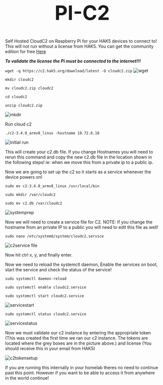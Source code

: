 <h1 style='font-size: 65px'; align="center">PI-C2</h1>

Self Hosted CloudC2 on Raspberry Pi for your HAK5 devices to connect to!
This will not run without a license from HAK5. You can get the community edition for free [Here](https://shop.hak5.org/products/c2#c2-versions) 

***To validate the license the Pi must be connected to the internet!!!***

```wget -q https://c2.hak5.org/download/latest -O cloudc2.zip```
![wget](https://github.com/user-attachments/assets/e7bfc623-f58c-4e9b-af1c-c00e91594ca0)

```mkdir cloudc2```

```mv cloudc2.zip cloudc2```

```cd cloudc2```

```unzip cloudc2.zip```

![mkdir](https://github.com/user-attachments/assets/68a01e05-5b97-4e3f-a09e-ca89b80d8f36)

Run cloud c2

```./c2-3.4.0_armv8_linux -hostname 10.72.6.10```

![initial run](https://github.com/user-attachments/assets/10704980-9a2a-4d0f-9978-0498982589e4)

This will create your c2.db file. If you change Hostnames you will need to rerun this command 
and copy the new c2.db file in the location shown in the following steps!
ie: when we move this from a private ip to a public ip.

Now we are going to set up the c2 so it starts as a service whenever the device powers on!

```sudo mv c2-3.4.0_armv8_linux /usr/local/bin```

```sudo mkdir /var/cloudc2```

```sudo mv c2.db /var/cloudc2```

![systemprep](https://github.com/user-attachments/assets/bd69c2f1-2e1b-4193-8df0-ac9bfab9615a)

Now we will need to create a service file for C2.
NOTE: If you change the hostname from an private IP to a public you will need to edit this file as well!

```sudo nano /etc/systemd/system/cloudc2.service```

![c2service file](https://github.com/user-attachments/assets/b80d7aee-1c3b-43b8-995d-c9df77962824)

Now hit ctrl x, y, and finally enter.

Now we need to reload the systemctl daemon, Enable the services on boot, start the service and check the status of the service!

```sudo systemctl daemon-reload```

```sudo systemctl enable cloudc2.service```

```sudo systemctl start cloudc2.service```

![servicestart](https://github.com/user-attachments/assets/a775e018-5f1e-4c9b-ac70-3d8ddf5294f7)

```sudo systemctl status cloudc2.service```

![servicestatus](https://github.com/user-attachments/assets/feb5c4ac-37a4-421e-8be9-3b50c95d7374)

Now we must validate our c2 instance by entering the appropriate token (This was created the first time we ran our c2 instance.  The tokens are located where the grey boxes are in the picture above.) and license (You should receive this in your email from HAK5)

![c2tokensetup](https://github.com/user-attachments/assets/a5a1a9bc-266a-46ab-bd7d-6a775760fa3c)

If you are running this internally in your homelab theres no need to continue past this point. However if you want to be able to access it from anywhere in the world continue!

